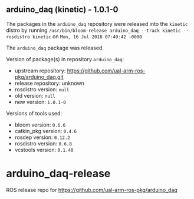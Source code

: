 ## arduino_daq (kinetic) - 1.0.1-0

The packages in the `arduino_daq` repository were released into the `kinetic` distro by running `/usr/bin/bloom-release arduino_daq --track kinetic --rosdistro kinetic` on `Mon, 16 Jul 2018 07:49:42 -0000`

The `arduino_daq` package was released.

Version of package(s) in repository `arduino_daq`:

- upstream repository: https://github.com/ual-arm-ros-pkg/arduino_daq.git
- release repository: unknown
- rosdistro version: `null`
- old version: `null`
- new version: `1.0.1-0`

Versions of tools used:

- bloom version: `0.6.6`
- catkin_pkg version: `0.4.6`
- rosdep version: `0.12.2`
- rosdistro version: `0.6.8`
- vcstools version: `0.1.40`


# arduino_daq-release
ROS release repo for https://github.com/ual-arm-ros-pkg/arduino_daq
